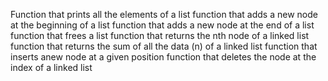 Function that prints all the elements of a list
function that adds a new node at the beginning of a list
function that adds a new node at the end of a list
function that frees a list
function that returns the nth node of a linked list
function that returns the sum of all the data (n) of a linked list
function that inserts anew node at a given position
function that deletes the node at the index of a linked list
